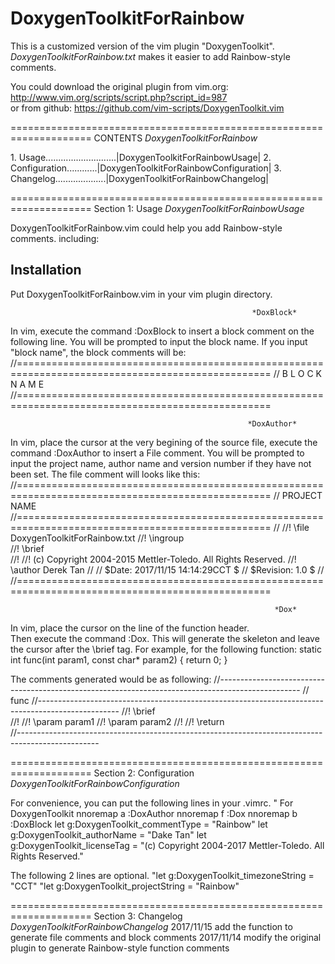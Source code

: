 # DoxygenToolkitForRainbow
This is a customized version of the vim plugin "DoxygenToolkit".
*DoxygenToolkitForRainbow.txt* makes it easier to add Rainbow-style comments.

You could download the original plugin
from vim.org:  http://www.vim.org/scripts/script.php?script_id=987  
or from github:  https://github.com/vim-scripts/DoxygenToolkit.vim 

====================================================================
CONTENTS                                  *DoxygenToolkitForRainbow*

1\. Usage............................|DoxygenToolkitForRainbowUsage|
2\. Configuration............|DoxygenToolkitForRainbowConfiguration|
3\. Changelog....................|DoxygenToolkitForRainbowChangelog|


====================================================================
Section 1: Usage                     *DoxygenToolkitForRainbowUsage*

DoxygenToolkitForRainbow.vim could help you add Rainbow-style comments.
including:

Installation
------------
Put DoxygenToolkitForRainbow.vim in your vim plugin directory.

                                                          *DoxBlock*
In vim, execute the command :DoxBlock to insert a block comment on the
following line.
You will be prompted to input the block name.
If you input "block name", the block comments will be:
//==================================================================================================
//  B L O C K   N A M E
//==================================================================================================
  
                                                         *DoxAuthor*
In vim, place the cursor at the very begining of the source file, 
execute the command :DoxAuthor to insert a File comment.
You will be prompted to input the project name, author name and version
number if they have not been set.
The file comment will looks like this:
//==================================================================================================
//                                          PROJECT NAME
//==================================================================================================
//
//! \file        DoxygenToolkitForRainbow.txt
//! \ingroup     
//! \brief       
//! 
//! (c) Copyright 2004-2015 Mettler-Toledo. All Rights Reserved.
//! \author      Derek Tan
//
// $Date: 2017/11/15 14:14:29CCT $
// $Revision: 1.0 $
// 
//==================================================================================================

                                                               *Dox*
In vim, place the cursor on the line of the function header.  
Then execute the command :Dox.  This will generate the skeleton 
and leave the cursor after the \brief tag.
For example, for the following function:
static int func(int param1, const char* param2)
{
    return 0;
}

The comments generated would be as following:
//--------------------------------------------------------------------------------------------------
//  func
//--------------------------------------------------------------------------------------------------
//! \brief  
//!
//! \param param1
//! \param param2
//!
//! \return   
//--------------------------------------------------------------------------------------------------

====================================================================
Section 2: Configuration     *DoxygenToolkitForRainbowConfiguration*

For convenience, you can put the following lines in your .vimrc.
" For DoxygenToolkit
nnoremap <F10>a :DoxAuthor<CR>
nnoremap <F10>f :Dox<CR>
nnoremap <F10>b :DoxBlock<CR>
let g:DoxygenToolkit_commentType = "Rainbow"
let g:DoxygenToolkit_authorName = "Dake Tan"
let g:DoxygenToolkit_licenseTag = "(c) Copyright 2004-2017 Mettler-Toledo. All Rights Reserved."

The following 2 lines are optional.
"let g:DoxygenToolkit_timezoneString = "CCT"
"let g:DoxygenToolkit_projectString = "Rainbow"

====================================================================
Section 3: Changelog             *DoxygenToolkitForRainbowChangelog*
2017/11/15
    add the function to generate file comments and block comments
2017/11/14
    modify the original plugin to generate Rainbow-style function comments
